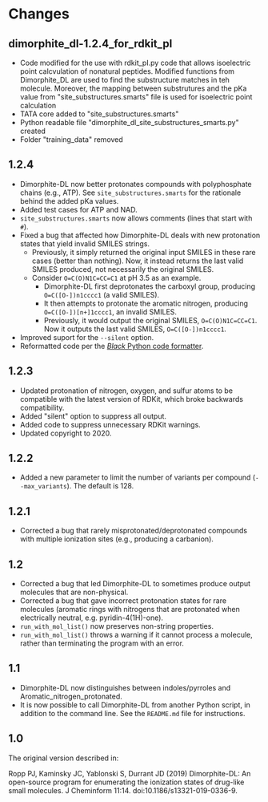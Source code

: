 Changes
=======

dimorphite_dl-1.2.4_for_rdkit_pI
-----
* Code modified for the use with rdkit_pI.py code that allows isoelectric point calcvulation
  of nonatural peptides. Modified functions from Dimorphite_DL are used to find the
  substructure matches in teh molecule. Moreover, the mapping between substrutures 
  and the pKa value from "site_substructures.smarts" file is used for isoelectric point calculation
* TATA core added to "site_substructures.smarts"
* Python readable file "dimorphite_dl_site_substructures_smarts.py" created
* Folder "training_data" removed 

1.2.4
-----

* Dimorphite-DL now better protonates compounds with polyphosphate chains
  (e.g., ATP). See `site_substructures.smarts` for the rationale behind the
  added pKa values.
* Added test cases for ATP and NAD.
* `site_substructures.smarts` now allows comments (lines that start with `#`).
* Fixed a bug that affected how Dimorphite-DL deals with new protonation
    states that yield invalid SMILES strings.
  * Previously, it simply returned the original input SMILES in these rare
    cases (better than nothing). Now, it instead returns the last valid SMILES
    produced, not necessarily the original SMILES.
  * Consider `O=C(O)N1C=CC=C1` at pH 3.5 as an example.
    * Dimorphite-DL first deprotonates the carboxyl group, producing
      `O=C([O-])n1cccc1` (a valid SMILES).
    * It then attempts to protonate the aromatic nitrogen, producing
      `O=C([O-])[n+]1cccc1`, an invalid SMILES.
    * Previously, it would output the original SMILES, `O=C(O)N1C=CC=C1`. Now
      it outputs the last valid SMILES, `O=C([O-])n1cccc1`.
* Improved suport for the `--silent` option.
* Reformatted code per the [*Black* Python code
  formatter](https://github.com/psf/black).

1.2.3
-----

* Updated protonation of nitrogen, oxygen, and sulfur atoms to be compatible
  with the latest version of RDKit, which broke backwards compatibility.
* Added "silent" option to suppress all output.
* Added code to suppress unnecessary RDKit warnings.
* Updated copyright to 2020.

1.2.2
-----

* Added a new parameter to limit the number of variants per compound
  (`--max_variants`). The default is 128.

1.2.1
-----

* Corrected a bug that rarely misprotonated/deprotonated compounds with
  multiple ionization sites (e.g., producing a carbanion).

1.2
---

* Corrected a bug that led Dimorphite-DL to sometimes produce output molecules
  that are non-physical.
* Corrected a bug that gave incorrect protonation states for rare molecules
  (aromatic rings with nitrogens that are protonated when electrically
  neutral, e.g. pyridin-4(1H)-one).
* `run_with_mol_list()` now preserves non-string properties.
* `run_with_mol_list()` throws a warning if it cannot process a molecule,
  rather than terminating the program with an error.

1.1
---

* Dimorphite-DL now distinguishes between indoles/pyrroles and
  Aromatic_nitrogen_protonated.
* It is now possible to call Dimorphite-DL from another Python script, in
  addition to the command line. See the `README.md` file for instructions.

1.0
---

The original version described in:

Ropp PJ, Kaminsky JC, Yablonski S, Durrant JD (2019) Dimorphite-DL: An
open-source program for enumerating the ionization states of drug-like small
molecules. J Cheminform 11:14. doi:10.1186/s13321-019-0336-9.
